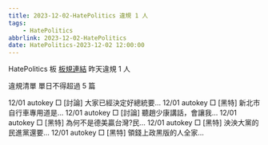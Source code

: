 ```yaml
---
title: 2023-12-02-HatePolitics 違規 1 人
tags:
    - HatePolitics
abbrlink: 2023-12-02-HatePolitics
date: HatePolitics-2023-12-02 12:00:00
---
```

HatePolitics 板 [板規連結](https://www.ptt.cc/bbs/HatePolitics/M.1617115262.A.D60.html)
昨天違規 1 人
<!-- more -->

違規清單
單日不得超過 5 篇

12/01 autokey □ [討論] 大家已經決定好總統要…
12/01 autokey □ [黑特] 新北市自行車專用道是…
12/01 autokey □ [討論]  聽趙少康講話，會讓我…
12/01 autokey □ [黑特] 為何不是德美贏台灣?民…
12/01 autokey □ [黑特] 泱泱大黨的民進黨還要…
12/01 autokey □ [黑特] 領錢上政黑版的人全家…